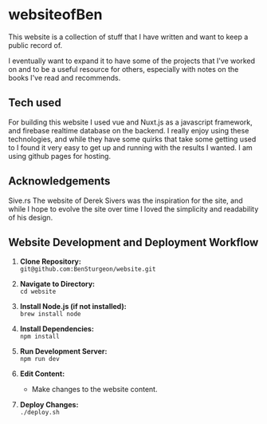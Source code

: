 # websiteofBen

This website is a collection of stuff that I have written and want to keep a public record of. 

I eventually want to expand it to have some of the projects that I've worked on and to be a useful resource for others, especially with notes on the books I've read and recommends. 

## Tech used

For building this website I used vue and Nuxt.js as a javascript framework, and firebase realtime database on the backend. I really enjoy using these technologies, and while they have some quirks that take some getting used to I found it very easy to get up and running with the results I wanted. I am using github pages for hosting. 
## Acknowledgements

Sive.rs The website of Derek Sivers was the inspiration for the site, and while I hope to evolve the site over time I loved the simplicity and readability of his design. 

## Website Development and Deployment Workflow

1. **Clone Repository:**  
   `git@github.com:BenSturgeon/website.git`

2. **Navigate to Directory:**  
   `cd website`

3. **Install Node.js (if not installed):**  
   `brew install node`

4. **Install Dependencies:**  
   `npm install`

5. **Run Development Server:**  
   `npm run dev`

6. **Edit Content:**  
   - Make changes to the website content.

7. **Deploy Changes:**  
   `./deploy.sh`

